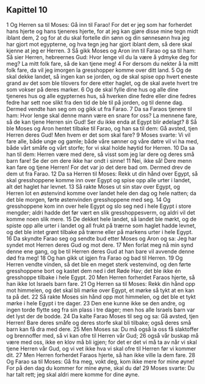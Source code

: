 ## Kapittel 10

1 Og Herren sa til Moses: Gå inn til Farao! For det er jeg som har forherdet hans hjerte og hans tjeneres hjerte, for at jeg kan gjøre disse mine tegn midt iblant dem,
2 og for at du skal fortelle din sønn og din sønnesønn hva jeg har gjort mot egypterne, og hva tegn jeg har gjort iblant dem, så dere skal kjenne at jeg er Herren.
3 Så gikk Moses og Aron inn til Farao og sa til ham: Så sier Herren, hebreernes Gud: Hvor lenge vil du la være å ydmyke deg for meg? La mitt folk fare, så de kan tjene meg!
4 For dersom du nekter å la mitt folk fare, da vil jeg imorgen la gresshopper komme over ditt land.
5 Og de skal dekke landet, så ingen kan se jorden, og de skal spise opp hvert eneste grand av det som ble tilovers for dere etter haglet, og de skal avete hvert tre som vokser på deres marker.
6 Og de skal fylle dine hus og alle dine tjeneres hus og alle egypternes hus, så hverken dine fedre eller dine fedres fedre har sett noe slikt fra den tid de ble til på jorden, og til denne dag. Dermed vendte han seg om og gikk ut fra Farao.
7 Da sa Faraos tjenere til ham: Hvor lenge skal denne mann være en snare for oss? La mennene fare, så de kan tjene Herren sin Gud! Ser du ikke enda at Egypt blir ødelagt?
8 Så ble Moses og Aron hentet tilbake til Farao, og han sa til dem: Gå avsted, tjen Herren deres Gud! Men hvem er det som skal fare?
9 Moses svarte: Vi vil fare alle, både unge og gamle; både våre sønner og våre døtre vil vi ha med, både vårt småfe og vårt storfe; for vi skal holde høytid for Herren.
10 Da sa han til dem: Herren være med dere, så visst som jeg lar dere og deres små barn fare! Se der om dere ikke har ondt i sinne!
11 Nei, ikke så! Dere menn kan fare og tjene Herren! For det var jo det dere bad om. Dermed drev de dem ut fra Farao.
12 Da sa Herren til Moses: Rekk ut din hånd over Egypt, så skal gresshoppene komme inn over Egypt og spise opp alle urter i landet, alt det haglet har levnet.
13 Så rakte Moses ut sin stav over Egypt, og Herren lot en østenvind komme over landet hele den dag og hele natten; da det ble morgen, førte østenvinden gresshoppene med seg.
14 Og gresshoppene kom inn over hele Egypt og slo seg ned i hele Egypt i store mengder; aldri hadde det før vært en slik gresshoppesverm, og aldri vil det komme noen slik mere.
15 De dekket hele landet, så landet ble mørkt, og de spiste opp alle urter i landet og all frukt på trærne som haglet hadde levnet, og det ble intet grønt tilbake på trærne eller på markens urter i hele Egypt.
16 Da skyndte Farao seg og sendte bud etter Moses og Aron og sa: Jeg har syndet mot Herren deres Gud og mot dere.
17 Men forlat meg nå min synd denne ene gang, og be til Herren deres Gud at han bare vil avvende denne død fra meg!
18 Og han gikk ut igjen fra Farao og bad til Herren.
19 Og Herren vendte vinden, så det ble en meget sterk vestenvind, og den førte gresshoppene bort og kastet dem ned i det Røde Hav; det ble ikke én gresshoppe tilbake i hele Egypt.
20 Men Herren forherdet Faraos hjerte, så han ikke lot Israels barn fare.
21 Og Herren sa til Moses: Rekk din hånd opp mot himmelen, og det skal bli mørke over Egypt, et mørke så tykt at en kan ta på det.
22 Så rakte Moses sin hånd opp mot himmelen, og det ble et tykt mørke i hele Egypt i tre dager.
23 Den ene kunne ikke se den andre, og ingen torde flytte seg fra sin plass i tre dager; men hos alle Israels barn var det lyst der de bodde.
24 Da kalte Farao Moses til seg og sa: Gå avsted, tjen Herren! Bare deres småfe og deres storfe skal bli tilbake; også deres små barn kan få dra med dere.
25 Men Moses sa: Du må også la oss få slaktoffer og brennoffer med, så vi kan ofre til Herren vår Gud;
26 også vår buskap må være med oss, ikke en klov må bli igjen; for det er det vi må ta av når vi skal tjene Herren vår Gud, og vi vet ikke hva vi skal ofre til Herren før vi kommer dit.
27 Men Herren forherdet Faraos hjerte, så han ikke ville la dem fare.
28 Og Farao sa til Moses: Gå fra meg, vokt deg, kom ikke mere for mine øyne! For på den dag du kommer for mine øyne, skal du dø!
29 Moses svarte: Du har talt rett; jeg skal aldri mere komme for dine øyne.
